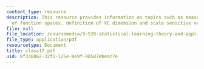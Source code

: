 ```yaml
---
content_type: resource
description: This resource provides information on topics such as measuring the complexity
  of function spaces, definition of VC dimension and scale sensitive versions.
file: null
file_location: /coursemedia/9-520-statistical-learning-theory-and-applications-spring-2006/8f33686232f1125e8e9f08587ebeac7e_class17.pdf
file_type: application/pdf
resourcetype: Document
title: class17.pdf
uid: 8f336862-32f1-125e-8e9f-08587ebeac7e
---
```

